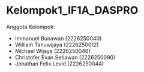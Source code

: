 # Kelompok1_IF1A_DASPRO

Anggota Kelompok:
- Immanuel Bunawan (2226250040)
- William Tanuwijaya (2226250012)
- Michael Wijaya (2226250046)
- Christofer Evan Setiawan (2226250090)
- Jonathan Felix Levid (2226250044)
